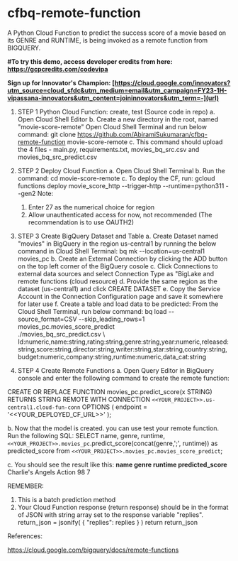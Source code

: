 # cfbq-remote-function
A Python Cloud Function to predict the success score of a movie based on its GENRE and RUNTIME, is being invoked as a remote function from BIGQUERY. 

**#To try this demo, access developer credits from here:
https://gcpcredits.com/codevipa**

**Sign up for Innovator's Champion: [https://cloud.google.com/innovators?utm_source=cloud_sfdc&utm_medium=email&utm_campaign=FY23-1H-vipassana-innovators&utm_content=joininnovators&utm_term=-](url)**

1. STEP 1
   Python Cloud Function: create, test (Source code in repo)
   a. Open Cloud Shell Editor
   b. Create a new directory in the root, named "movie-score-remote"
   Open Cloud Shell Terminal and run below command:
   git clone https://github.com/AbiramiSukumaran/cfbq-remote-function movie-score-remote
   c. This command should upload the 4 files - main.py, requirements.txt, movies_bq_src.csv and movies_bq_src_predict.csv

3. STEP 2
   Deploy Cloud Function
   a. Open Cloud Shell Terminal
   b. Run the command:
   cd movie-score-remote
   c. To deploy the CF, run:
   gcloud functions deploy movie_score_http  --trigger-http --runtime=python311 --gen2
   Note:
    1. Enter 27 as the numerical choice for region
    2. Allow unauthenticated access for now, not recommended (The recommendation is to use OAUTH2)

5. STEP 3
   Create BigQuery Dataset and Table
  a. Create Dataset named "movies" in BigQuery in the region us-central1 by running the below command in Cloud Shell Terminal:
bq mk --location=us-central1 movies_pc
  b. Create an External Connection by clicking the ADD button on the top left corner of the BigQuery cosole
  c. Click Connections to external data sources and select Connection Type as "BigLake and remote functions (cloud resource)
  d. Provide the same region as the dataset (us-central1) and click CREATE DATASET
  e. Copy the Service Account in the Connection Configuration page and save it somewhere for later use
  f. Create a table and load data to be predicted: From the Cloud Shell Terminal, run below command:
bq load --source_format=CSV --skip_leading_rows=1 movies_pc.movies_score_predict \
./movies_bq_src_predict.csv \ Id:numeric,name:string,rating:string,genre:string,year:numeric,released:string,score:string,director:string,writer:string,star:string,country:string,budget:numeric,company:string,runtime:numeric,data_cat:string

7. STEP 4
   Create Remote Functions
   a. Open Query Editor in BigQuery console and enter the following command to create the remote function:

CREATE OR REPLACE FUNCTION movies_pc.predict_score(x STRING) RETURNS STRING
REMOTE WITH CONNECTION `<<YOUR_PROJECT>>.us-central1.cloud-fun-conn`
OPTIONS (
  endpoint = '<<YOUR_DEPLOYED_CF_URL>>'
);

  b. Now that the model is created. you can use test your remote function. Run the following SQL:
  SELECT name, genre, runtime, 
`<<YOUR_PROJECT>>.movies_pc`.predict_score(concat(genre,';', runtime)) as predicted_score
from `<<YOUR_PROJECT>>.movies_pc.movies_score_predict`;

c. You should see the result like this:
**name               genre   runtime   predicted_score**
Charlie's Angels     Action   98       7

REMEMBER:

1. This is a batch prediction method
2. Your Cloud Function response (return response) should be in the format of JSON with string array set to the response variable "replies".
   return_json = jsonify( { "replies":  replies } )
   return return_json

References:

https://cloud.google.com/bigquery/docs/remote-functions




